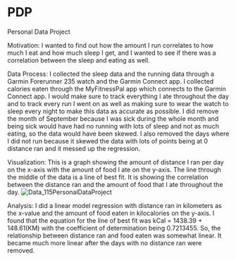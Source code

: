 # PDP
Personal Data Project

Motivation: I wanted to find out how the amount I run correlates to how much I eat and how much sleep I get, and I wanted to see if there was a correlation between the sleep and eating as well.

Data Process:  I collected the sleep data and the running data through a Garmin Forerunner 235 watch and the Garmin Connect app.  I collected calories eaten through the MyFitnessPal app which connects to the Garmin Connect app.  I would make sure to track everything I ate throughout the day and to track every run I went on as well as making sure to wear the watch to sleep every night to make this data as accurate as possible. I did remove the month of September because I was sick during the whole month and being sick would have had no running with lots of sleep and not as much eating, so the data would have been skewed.  I also removed the days where I did not run because it skewed the data with lots of points being at 0 distance ran and it messed up the regression.


Visualization: This is a graph showing the amount of distance I ran per day on the x-axis with the amount of food I ate on the y-axis.  The line through the middle of the data is a line of best fit.  It is showing the correlation between the distance ran and the amount of food that I ate throughout the day. 
![Data_115PersonalDataProject](https://user-images.githubusercontent.com/91585746/145490068-183eec51-6173-4405-8445-a72abda06fa0.jpeg)



Analysis: I did a linear model regression with distance ran in kilometers as the x-value and the amount of food eaten in kilocalories on the y-axis.  I found that the equation for the line of best fit was kCal = 1438.39 + 148.61(KM) with the coefficient of determination being 0.7213455.  So, the relationship between distance ran and food eaten was somewhat linear.  It became much more linear after the days with no distance ran were removed.
